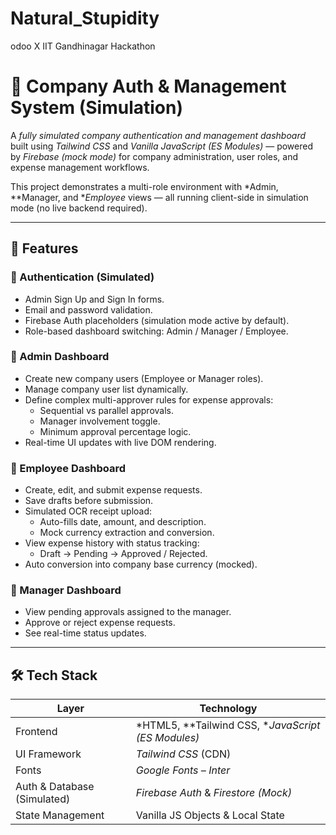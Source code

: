 # Natural_Stupidity
odoo X IIT Gandhinagar Hackathon
# 🧩 Company Auth & Management System (Simulation)

A *fully simulated company authentication and management dashboard* built using *Tailwind CSS* and *Vanilla JavaScript (ES Modules)* — powered by *Firebase (mock mode)* for company administration, user roles, and expense management workflows.

This project demonstrates a multi-role environment with *Admin, **Manager, and **Employee* views — all running client-side in simulation mode (no live backend required).

---

## 🚀 Features

### 🔐 Authentication (Simulated)
- Admin Sign Up and Sign In forms.
- Email and password validation.
- Firebase Auth placeholders (simulation mode active by default).
- Role-based dashboard switching: Admin / Manager / Employee.

### 🧭 Admin Dashboard
- Create new company users (Employee or Manager roles).
- Manage company user list dynamically.
- Define complex multi-approver rules for expense approvals:
  - Sequential vs parallel approvals.
  - Manager involvement toggle.
  - Minimum approval percentage logic.
- Real-time UI updates with live DOM rendering.

### 💼 Employee Dashboard
- Create, edit, and submit expense requests.
- Save drafts before submission.
- Simulated OCR receipt upload:
  - Auto-fills date, amount, and description.
  - Mock currency extraction and conversion.
- View expense history with status tracking:
  - Draft → Pending → Approved / Rejected.
- Auto conversion into company base currency (mocked).

### 🧾 Manager Dashboard
- View pending approvals assigned to the manager.
- Approve or reject expense requests.
- See real-time status updates.

---

## 🛠 Tech Stack

| Layer | Technology |
|-------|-------------|
| Frontend | *HTML5, **Tailwind CSS, **JavaScript (ES Modules)* |
| UI Framework | *Tailwind CSS* (CDN) |
| Fonts | *Google Fonts – Inter* |
| Auth & Database (Simulated) | *Firebase Auth* & *Firestore (Mock)* |
| State Management | Vanilla JS Objects & Local State |


